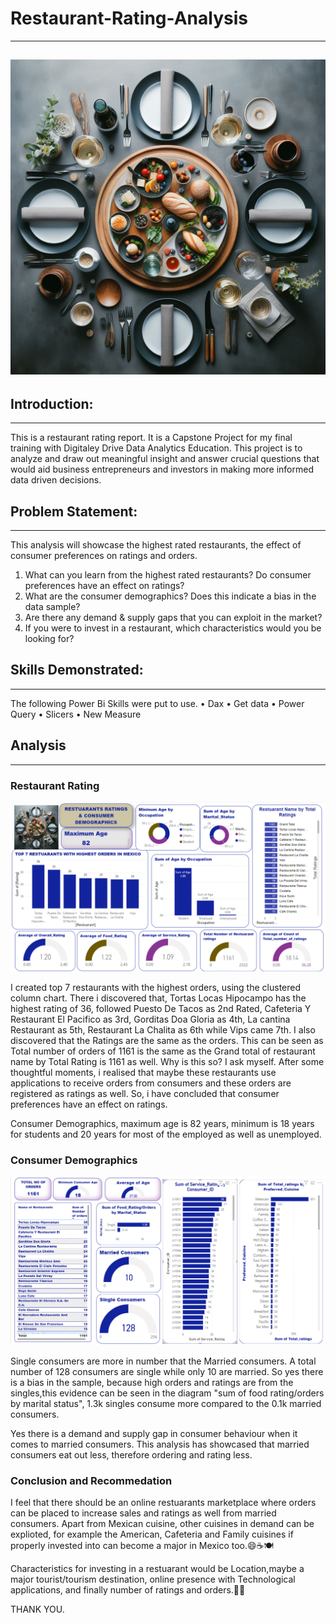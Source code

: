 # Restaurant-Rating-Analysis
---
![](IntroforRestuarantRating.jpeg)
---
## Introduction:
---
This is a restaurant rating report. It is a Capstone Project for my final training with Digitaley Drive Data Analytics Education. This project is to analyze and draw out meaningful insight and answer crucial questions that would aid business entrepreneurs and investors in making more informed data driven decisions.

## Problem Statement:
---
This analysis will showcase the highest rated restaurants, the effect of consumer preferences on ratings and orders.
1.	What can you learn from the highest rated restaurants? Do consumer preferences have an effect on ratings?
2.	What are the consumer demographics? Does this indicate a bias in the data sample?
3.	Are there any demand & supply gaps that you can exploit in the market?
4.	If you were to invest in a restaurant, which characteristics would you be looking for?

## Skills Demonstrated:
---
The following Power Bi Skills were put to use.
•	Dax
•	Get data
•	Power Query
•	Slicers
•	New Measure

## Analysis
---
### Restaurant Rating
![](Restuarantratings.png)

I created top 7 restaurants with the highest orders, using the clustered column chart. There i discovered that,
Tortas Locas Hipocampo has the highest rating of 36, 
followed Puesto De Tacos as 2nd Rated, 
Cafeteria Y Restaurant El Pacifico as 3rd, 
Gorditas Doa Gloria as 4th,
La cantina Restaurant as 5th, 
Restaurant La Chalita as 6th while Vips came 7th. 
I also discovered that the Ratings are the same as the orders. This can be seen as Total number of orders of 1161 is the same as the Grand total of restaurant name by Total Rating is 1161 as well. Why is this so? I ask myself. After some thoughtful moments, i realised that maybe these restaurants use applications to receive orders from consumers and these orders are registered as ratings as well. So, i have concluded that consumer preferences have an effect on ratings. 

Consumer Demographics, maximum age is 82 years, minimum is 18 years for students and 20 years for most of the employed as well as unemployed.

### Consumer Demographics
![](Consumerdemographics.png)

Single consumers are more in number that the Married consumers. A total number of 128 consumers are single while only 10 are married. So yes there is a bias in the sample, because high orders and ratings are from the singles,this evidence can be seen in the diagram "sum of food rating/orders by marital status", 1.3k singles consume more compared to the 0.1k married consumers.

Yes there is a demand and supply gap in consumer behaviour when it comes to married consumers. This analysis has showcased that married consumers eat out less, therefore ordering and rating less. 

### Conclusion and Recommedation
I feel that there should be an online restuarants marketplace where orders can be placed to increase sales and ratings as well from married consumers. 
Apart from Mexican cuisine, other cuisines in demand can be explioted, for example the American, Cafeteria and Family cuisines if properly invested into can become a major in Mexico too.😄☕🍽️

Characteristics for investing in a restuarant would be Location,maybe a major tourist/tourism destination, online presence with Technological applications, and finally number of ratings and orders.🕵️‍♀️

THANK YOU.








